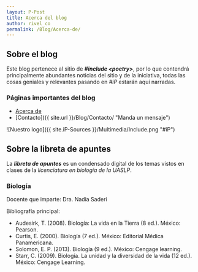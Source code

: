 ```yaml
---
layout: P-Post
title: Acerca del blog
author: rivel_co
permalink: /Blog/Acerca-de/
---
```


## Sobre el blog

Este blog pertenece al sitio de ***#include &lt;poetry&gt;***, por lo que contendrá principalmente abundantes noticias del sitio y de la iniciativa, todas las cosas geniales y relevantes pasando en *&#35;iP* estarán aquí narradas.

### Páginas importantes del blog
* [Acerca de](# "Esta página")
* [Contacto]({{ site.url }}/Blog/Contacto/ "Manda un mensaje")

![Nuestro logo]({{ site.iP-Sources }}/Multimedia/Include.png "#iP")

## Sobre la libreta de apuntes

La ***libreta de apuntes*** es un condensado digital de los temas vistos en clases de la *licenciatura en biología de la UASLP*.

### Biología

Docente que imparte: Dra. Nadia Saderi

Bibliografía principal:

- Audesirk, T. (2008). Biología: La vida en la Tierra (8 ed.). México: Pearson.
- Curtis, E. (2000). Biología (7 ed.). México: Editorial Médica Panamericana.
- Solomon, E. P. (2013). Biología (9 ed.). México: Cengage learning.
- Starr, C. (2009). Biología. La unidad y la diversidad de la vida (12 ed.). México: Cengage Learning.


